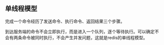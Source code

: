 ## 单线程模型

完成一个命令经历了发送命令、执行命令、返回结果三个步骤。

到达服务端的命令不会立即执行，而是进入一个队列，逐个等待执行。可以确定不会有两条命令被同时执行，不会产生并发问题，这就是redis的单线程模型。